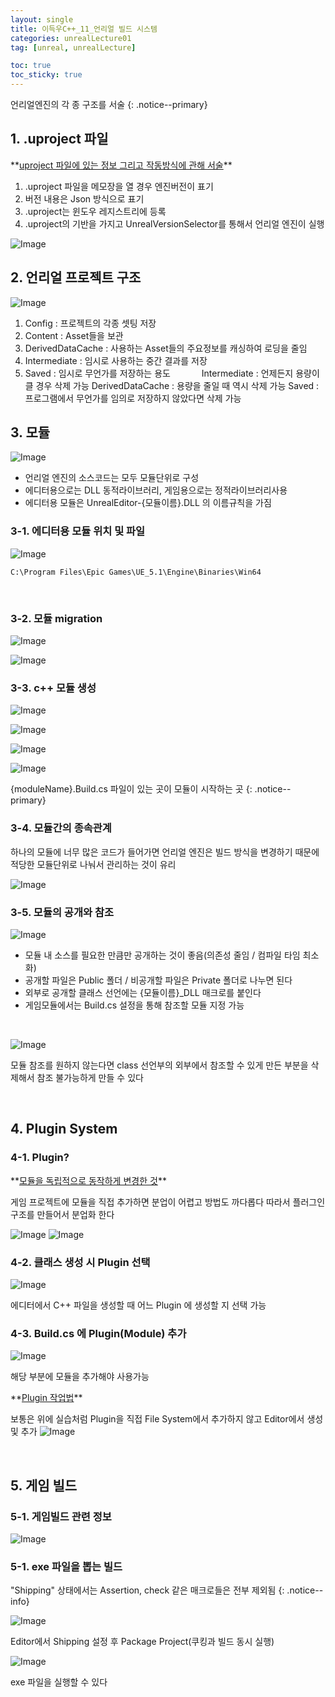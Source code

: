 ```yaml
---
layout: single
title: 이득우C++_11_언리얼 빌드 시스템
categories: unrealLecture01
tag: [unreal, unrealLecture]

toc: true
toc_sticky: true
---
```

언리얼엔진의 각 종 구조를 서술
{: .notice--primary} 

## 1. .uproject 파일
<div class="notice--danger" markdown="1">
**<u>uproject 파일에 있는 정보 그리고 작동방식에 관해 서술</u>** 

1. .uproject 파일을 메모장을 열 경우 엔진버전이 표기
2. 버전 내용은 Json 방식으로 표기
3. .uproject는 윈도우 레지스트리에 등록
4. .uproject의 기반을 가지고 UnrealVersionSelector를 통해서 언리얼 엔진이 실행
</div>

![Image](https://github.com/user-attachments/assets/bf317b54-1631-42f5-a175-d9a9d944ed54)
   
   

## 2. 언리얼 프로젝트 구조
![Image](https://github.com/user-attachments/assets/9c00764e-658b-4624-b13d-256eef5c3a04)
1. Config : 프로젝트의 각종 셋팅 저장
2. Content : Asset들을 보관
3. DerivedDataCache : 사용하는 Asset들의 주요정보를 캐싱하여 로딩을 줄임
4. Intermediate : 임시로 사용하는 중간 결과를 저장
5. Saved : 임시로 무언가를 저장하는 용도
   
Intermediate : 언제든지 용량이 클 경우 삭제 가능
DerivedDataCache : 용량을 줄일 때 역시 삭제 가능
Saved : 프로그램에서 무언가를 임의로 저장하지 않았다면 삭제 가능
   
   

## 3. 모듈
![Image](https://github.com/user-attachments/assets/48a26e61-60b0-42eb-b122-44476c990312)
+ 언리얼 엔진의 소스코드는 모두 모듈단위로 구성
+ 에디터용으로는 DLL 동적라이브러리, 게임용으로는 정적라이브러리사용
+ 에디터용 모듈은 UnrealEditor-{모듈이름}.DLL 의 이름규칙을 가짐
   

### 3-1. 에디터용 모듈 위치 및 파일
![Image](https://github.com/user-attachments/assets/8216f828-ab2f-4075-9f0d-4e25529cb7fb)
```
C:\Program Files\Epic Games\UE_5.1\Engine\Binaries\Win64
```
   

### 3-2. 모듈 migration
![Image](https://github.com/user-attachments/assets/8eff5667-ce6a-4e7b-b47c-0a6f8f3da32b)

![Image](https://github.com/user-attachments/assets/159fc3a7-a8a5-4fd3-bfb7-62e48275e5bf)
   

### 3-3. c++ 모듈 생성
![Image](https://github.com/user-attachments/assets/a768f973-182c-48f7-8bb7-e5283db79263)

![Image](https://github.com/user-attachments/assets/1da6342c-563d-498b-abc7-843f5877a3e9)

![Image](https://github.com/user-attachments/assets/c60fe700-9d1e-4516-8fc6-827b7525a9b6)

![Image](https://github.com/user-attachments/assets/49d36665-7d1e-4cf1-a0cf-4ae59d6a980a)

{moduleName}.Build.cs 파일이 있는 곳이 모듈이 시작하는 곳
{: .notice--primary} 
   

### 3-4. 모듈간의 종속관계
<div class="notice--success" markdown="1">

하나의 모듈에 너무 많은 코드가 들어가면 언리얼 엔진은 빌드 방식을 변경하기 때문에
적당한 모듈단위로 나눠서 관리하는 것이 유리
</div>

![Image](https://github.com/user-attachments/assets/55eca199-019d-4421-84c9-1a39b8df9e60)
   

### 3-5. 모듈의 공개와 참조
![Image](https://github.com/user-attachments/assets/e162d874-2e25-4424-b50a-1996a1ee0ebd)

* 모듈 내 소스를 필요한 만큼만 공개하는 것이 좋음(의존성 줄임 / 컴파일 타임 최소화)
* 공개할 파일은 Public 폴더 / 비공개할 파일은 Private 폴더로 나누면 된다
* 외부로 공개할 클래스 선언에는 {모듈이름}\_DLL 매크로를 붙인다
* 게임모듈에서는 Build.cs 설정을 통해 참조할 모듈 지정 가능

   

![Image](https://github.com/user-attachments/assets/06fa8360-0e4e-4d81-a6ee-5268cc1854b8)

모듈 참조를 원하지 않는다면 class 선언부의 외부에서 참조할 수 있게 만든 부분을 삭제해서 참조 불가능하게 만들 수 있다

   
   

## 4. Plugin System
### 4-1. Plugin?
<div class="notice--info" markdown="1">
**<u>모듈을 독립적으로 동작하게 변경한 것</u>** 

게임 프로젝트에 모듈을 직접 추가하면 분업이 어렵고 방법도 까다롭다
따라서 플러그인 구조를 만들어서 분업화 한다
</div>

![Image](https://github.com/user-attachments/assets/abdd3a1b-6dca-444a-82db-0e11b6768696)
![Image](https://github.com/user-attachments/assets/b6a9b0e1-84f8-4ea2-8fcd-bee954b044e9)
   

### 4-2. 클래스 생성 시 Plugin 선택
![Image](https://github.com/user-attachments/assets/31d4413f-f4be-45bd-b125-1e76c713a53e)

에디터에서 C++ 파일을 생성할 때 어느 Plugin 에 생성할 지 선택 가능
   

### 4-3. Build.cs 에 Plugin(Module) 추가
![Image](https://github.com/user-attachments/assets/8cf00349-e1df-4562-b185-f561c48953be)

해당 부분에 모듈을 추가해야 사용가능
   

<div class="notice--info" markdown="1">
**<u>Plugin 작업법</u>** 

보통은 위에 실습처럼 Plugin을 직접 File System에서 추가하지 않고 Editor에서 생성 및 추가
![Image](https://github.com/user-attachments/assets/c2f0444a-fab8-4e4b-88a1-ef7b11177ac4)
</div>
   
   

## 5. 게임 빌드
### 5-1. 게임빌드 관련 정보
![Image](https://github.com/user-attachments/assets/b81b5417-243f-4cdf-9f50-0fe1fd260e78)
   

### 5-1. exe 파일을 뽑는 빌드
"Shipping" 상태에서는 Assertion, check 같은 매크로들은 전부 제외됨
{: .notice--info} 

![Image](https://github.com/user-attachments/assets/90fc8e76-50ad-44bb-ba5c-c00a9f371001)

Editor에서 Shipping 설정 후 Package Project(쿠킹과 빌드 동시 실행)
   

![Image](https://github.com/user-attachments/assets/c3cd2271-c95e-48fd-94b9-10fea062d3e9)

exe 파일을 실행할 수 있다


